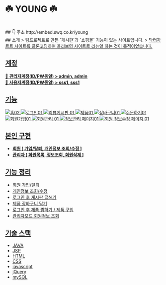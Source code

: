 ☘️ YOUNG ☘️
=============


<br>
## 👇 주소
http://embed.swq.co.kr/young



<br>
## 소개
> 팀프로젝트로 만든 `게시판`과 `쇼핑몰` 기능이 있는 사이트입니다.   
> <u>닥터자르트 사이트를 클론코딩하여 올리브영 사이트로 리뉴얼<u/> 하는 것이 목적이었습니다.       
      

    
## 계정        

🧐  **관리자계정(ID/PW동일)    >    admin,  admin**        
🙂  **사용자계정(ID/PW동일)    >    sss1,  sss1**        




## 기능

![홈02](https://user-images.githubusercontent.com/62224851/97671083-ebfeea80-1aca-11eb-8282-abef8eb7ec31.png)
![로그인01](https://user-images.githubusercontent.com/62224851/97671119-fe792400-1aca-11eb-9ffc-9ea6a2f7c1fb.png)
![리뷰게시판 01](https://user-images.githubusercontent.com/62224851/97671140-0933b900-1acb-11eb-9371-784e8c80b418.png)
![제품01](https://user-images.githubusercontent.com/62224851/97671162-12248a80-1acb-11eb-9e45-e3f183bfdca4.png)
![장바구니01](https://user-images.githubusercontent.com/62224851/97671185-1a7cc580-1acb-11eb-9e90-7f29c23fbc43.png)
![주문하기01](https://user-images.githubusercontent.com/62224851/97671206-22d50080-1acb-11eb-9502-a98879664691.png)
![회원가입01](https://user-images.githubusercontent.com/62224851/97671221-2b2d3b80-1acb-11eb-8f4b-127303299ce2.png)
![회원관리 01](https://user-images.githubusercontent.com/62224851/97671251-354f3a00-1acb-11eb-98c5-5015e48ace87.png)
![정보관리 페이지01](https://user-images.githubusercontent.com/62224851/97671272-3e400b80-1acb-11eb-9a99-0f31140bb19b.png)
![회원 정보수정 페이지 01](https://user-images.githubusercontent.com/62224851/97671280-45671980-1acb-11eb-9e05-1731f967b46c.png)        

    
    
    
## 본인 구현    

* **회원    [ 가입/탈퇴, 개인정보 조회/수정 ]**
* **관리자  [ 회원목록, 정보조회, 회원삭제 ]**     

    
    
    
## 기능 정리       

* 회원 가입/탈퇴
* 개인정보 조회/수정
* 로그인 후 게시판 글쓰기
* 제품 장바구니 담기
* 로그인 후 제품 찜하기 / 제품 구입
* 관리자모드 회원정보 조회     



    
## 기술 스택     

* JAVA
* JSP
* HTML
* CSS
* javascript
* jQuery
* mySQL
